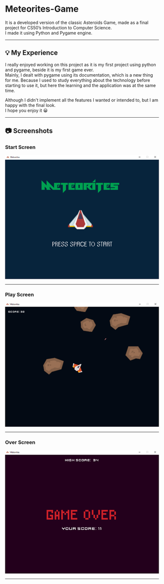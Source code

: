 # Meteorites-Game
It is a developed version of the classic Asteroids Game, made as a final project for CS50’s Introduction to Computer Science.  
I made it using Python and Pygame engine.

---

## 💡 My Experience
I really enjoyed working on this project as it is my first project using python and pygame, beside it is my first game ever.  
Mainly, I dealt with pygame using its documentation, which is a new thing for me. Because I used to study everything about the technology before starting to use it, but here the learning and the application was at the same time.  
  
Although I didn't implement all the features I wanted or intended to, but I am happy with the final look.  
I hope you enjoy it 😀

---

## 📷 Screenshots

### Start Screen
![shot-1](./screenshots/start_screen.png)

---

### Play Screen
![shot-2](./screenshots/play_screen.png)

---

### Over Screen
![shot-3](./screenshots/over_screen.png)

---
